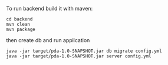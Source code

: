 To run backend build it with maven:
```
cd backend
mvn clean
mvn package
```
then create db and run application
```
java -jar target/pda-1.0-SNAPSHOT.jar db migrate config.yml
java -jar target/pda-1.0-SNAPSHOT.jar server config.yml
```
